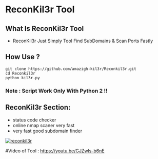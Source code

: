 ReconKil3r Tool
================

What Is ReconKil3r Tool
------------------
 - ReconKil3r Just Simply Tool Find SubDomains & Scan Ports Fastly 

How Use ?
-----------
```
git clone https://github.com/amazigh-kil3r/Reconkil3r.git
cd Reconkil3r
python kil3r.py

```

### Note : Script Work Only With Python 2 !!

ReconKil3r Section:
----------------
- status code checker
- online nmap scaner very fast
- very fast good subdomain finder

[![reconkil3r](https://github.com/amazigh-kil3r/Reconkil3r/blob/master/1VideoSpeed1591913936424.gif)](https://github.com/amazigh-kil3r/Reconkil3r/blob/master/1VideoSpeed1591913936424.gif)



#Video of Tool :  https://youtu.be/GJZwls-b6nE

